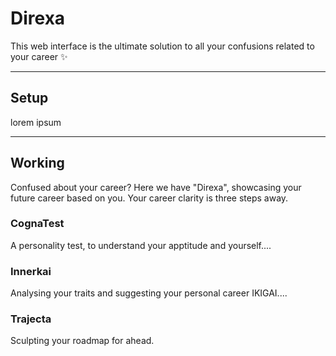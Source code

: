 # Direxa

This web interface is the ultimate solution to all your confusions related to your career ✨

---

## Setup
lorem ipsum

---


## Working
 Confused about your career? Here we have "Direxa", showcasing your future career based on you. Your career clarity is three steps away.

### CognaTest
A personality test, to understand your apptitude and yourself....

### Innerkai 
Analysing your traits and suggesting your personal career IKIGAI....

### Trajecta 
Sculpting your roadmap for ahead. 
